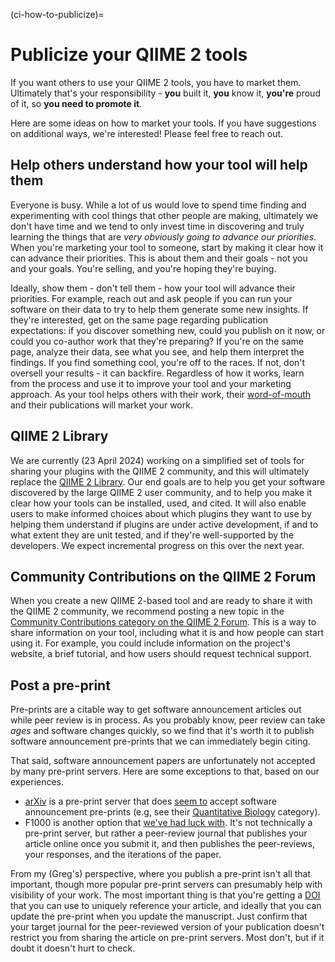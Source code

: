 (ci-how-to-publicize)=
# Publicize your QIIME 2 tools

If you want others to use your QIIME 2 tools, you have to market them.
Ultimately that's your responsibility - **you** built it, **you** know it, **you're** proud of it, so **you need to promote it**.

Here are some ideas on how to market your tools.
If you have suggestions on additional ways, we're interested!
Please feel free to reach out.

## Help others understand how your tool will help them

Everyone is busy.
While a lot of us would love to spend time finding and experimenting with cool things that other people are making, ultimately we don't have time and we tend to only invest time in discovering and truly learning the things that are *very obviously going to advance our priorities*.
When you're marketing your tool to someone, start by making it clear how it can advance their priorities.
This is about them and their goals - not you and your goals.
You're selling, and you're hoping they're buying.

Ideally, show them - don't tell them - how your tool will advance their priorities.
For example, reach out and ask people if you can run your software on their data to try to help them generate some new insights.
If they're interested, get on the same page regarding publication expectations: if you discover something new, could you publish on it now, or could you co-author work that they're preparing?
If you're on the same page, analyze their data, see what you see, and help them interpret the findings.
If you find something cool, you're off to the races.
If not, don't oversell your results - it can backfire.
Regardless of how it works, learn from the process and use it to improve your tool and your marketing approach.
As your tool helps others with their work, their [word-of-mouth](https://en.wikipedia.org/wiki/Word-of-mouth_marketing) and their publications will market your work.

## QIIME 2 Library
We are currently (23 April 2024) working on a simplified set of tools for sharing your plugins with the QIIME 2 community, and this will ultimately replace the [QIIME 2 Library](https://library.qiime2.org).
Our end goals are to help you get your software discovered by the large QIIME 2 user community, and to help you make it clear how your tools can be installed, used, and cited.
It will also enable users to make informed choices about which plugins they want to use by helping them understand if plugins are under active development, if and to what extent they are unit tested, and if they're well-supported by the developers.
We expect incremental progress on this over the next year.

## Community Contributions on the QIIME 2 Forum

When you create a new QIIME 2-based tool and are ready to share it with the QIIME 2 community, we recommend posting a new topic in the [Community Contributions category on the QIIME 2 Forum](https://forum.qiime2.org/c/community-contributions/15).
This is a way to share information on your tool, including what it is and how people can start using it.
For example, you could include information on the project's website, a brief tutorial, and how users should request technical support.

## Post a pre-print

Pre-prints are a citable way to get software announcement articles out while peer review is in process.
As you probably know, peer review can take *ages* and software changes quickly, so we find that it's worth it to publish software announcement pre-prints that we can immediately begin citing.

That said, software announcement papers are unfortunately not accepted by many pre-print servers.
Here are some exceptions to that, based on our experiences.
- [arXiv](https://arxiv.org/) is a pre-print server that does [seem to](https://arxiv.org/abs/2305.11198) accept software announcement pre-prints (e.g, see their [Quantitative Biology](https://arxiv.org/archive/q-bio) category).
- F1000 is another option that [we've had luck with](https://f1000research.com/articles/9-657).
It's not technically a pre-print server, but rather a peer-review journal that publishes your article online once you submit it, and then publishes the peer-reviews, your responses, and the iterations of the paper.

From my (Greg's) perspective, where you publish a pre-print isn't all that important, though more popular pre-print servers can presumably help with visibility of your work.
The most important thing is that you're getting a [DOI](https://en.wikipedia.org/wiki/Digital_object_identifier) that you can use to uniquely reference your article, and ideally that you can update the pre-print when you update the manuscript.
Just confirm that your target journal for the peer-reviewed version of your publication doesn't restrict you from sharing the article on pre-print servers.
Most don't, but if it doubt it doesn't hurt to check.



